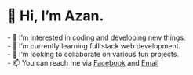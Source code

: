 <h1> 👋 Hi, I’m Azan.</h1>
- 👀 I’m interested in coding and developing new things.<br>
- 🌱 I’m currently learning full stack web development.<br>
- 💞️ I’m looking to collaborate on various fun projects.<br>
- 📫 You can reach me via <a href="https://www.facebook.com/azan.01203">Facebook</a> and <a href="mailto:azanrashid26@gmail.com">Email</a>

<!---
Azi-01/Azi-01 is a ✨ special ✨ repository because its `README.md` (this file) appears on your GitHub profile.
You can click the Preview link to take a look at your changes.
--->
